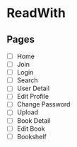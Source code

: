 # ReadWith

## Pages

- [ ] Home
- [ ] Join
- [ ] Login
- [ ] Search
- [ ] User Detail
- [ ] Edit Profile
- [ ] Change Password
- [ ] Upload
- [ ] Book Detail
- [ ] Edit Book
- [ ] Bookshelf
